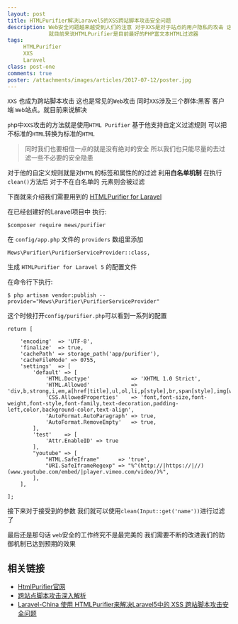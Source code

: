 ```yaml
---
layout: post
title: HTMLPurifier解决Laravel5的XSS跨站脚本攻击安全问题
description: Web安全问题越来越受到人们的注意 对于XXS是对于站点的用户隐私的攻击 这对于用户安全造成很大的隐患
             就目前来说HTMLPurifier是目前最好的PHP富文本HTML过滤器
tags:
     HTMLPurifier
     XXS
     Laravel
class: post-one
comments: true
poster: /attachments/images/articles/2017-07-12/poster.jpg
---
```


`XXS` 也成为跨站脚本攻击 这也是常见的`Web`攻击 同时`XXS`涉及三个群体:黑客 客户端 `Web`站点。就目前来说解决

`ph`p中`XXS`攻击的方法就是使用`HTML Purifier`  基于他支持自定义过滤规则 可以把不标准的`HTML`转换为标准的`HTML`

> 同时我们也要相信一点的就是没有绝对的安全 所以我们也只能尽量的去过滤一些不必要的安全隐患

对于他的自定义规则就是对`HTML`的标签和属性的的过滤 利用**白名单机制**  在执行`clean()`方法后 对于不在白名单的
元素则会被过滤

下面就来介绍我们需要用到的 [HTMLPurifier for Laravel](https://github.com/mewebstudio/Purifier)

在已经创建好的Laravel项目中 执行:
```shell
$composer require mews/purifier
```
在 `config/app.php` 文件的 `providers` 数组里添加
```php?start_inline=1
Mews\Purifier\PurifierServiceProvider::class,
```

生成 `HTMLPurifier for Laravel 5` 的配置文件

在命令行下执行:
```shell
$ php artisan vendor:publish --provider="Mews\Purifier\PurifierServiceProvider"
```
这个时候打开`config/purifier.php`可以看到一系列的配置
```php?start_inline=1
return [

    'encoding'  => 'UTF-8',
    'finalize'  => true,
    'cachePath' => storage_path('app/purifier'),
    'cacheFileMode' => 0755,
    'settings'  => [
        'default' => [
            'HTML.Doctype'             => 'XHTML 1.0 Strict',
            'HTML.Allowed'             => 'div,b,strong,i,em,a[href|title],ul,ol,li,p[style],br,span[style],img[width|height|alt|src]',
            'CSS.AllowedProperties'    => 'font,font-size,font-weight,font-style,font-family,text-decoration,padding-left,color,background-color,text-align',
            'AutoFormat.AutoParagraph' => true,
            'AutoFormat.RemoveEmpty'   => true,
        ],
        'test'    => [
            'Attr.EnableID' => true
        ],
        "youtube" => [
            "HTML.SafeIframe"      => 'true',
            "URI.SafeIframeRegexp" => "%^(http://|https://|//)(www.youtube.com/embed/|player.vimeo.com/video/)%",
        ],
    ],

];
```
接下来对于接受到的参数 我们就可以使用`clean(Input::get('name'))`进行过滤了

最后还是那句话 `web`安全的工作终究不是最完美的 我们需要不断的改进我们的防御机制已达到预期的效果


## 相关链接
- [HtmlPurifier官网](http://htmlpurifier.org/)
- [跨站点脚本攻击深入解析](https://www.ibm.com/developerworks/cn/rational/08/0325_segal/)
- [Laravel-China 使用 HTMLPurifier来解决Laravel5中的 XSS 跨站脚本攻击安全问题](https://laravel-china.org/articles/4798/the-use-of-htmlpurifier-to-solve-the-xss-xss-attacks-of-security-problems-in-laravel)
